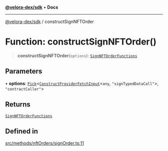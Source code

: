 [**@velora-dex/sdk**](../README.md) • **Docs**

***

[@velora-dex/sdk](../globals.md) / constructSignNFTOrder

# Function: constructSignNFTOrder()

> **constructSignNFTOrder**(`options`): [`SignNFTOrderFunctions`](../type-aliases/SignNFTOrderFunctions.md)

## Parameters

• **options**: [`Pick`](../-internal-/type-aliases/Pick.md)\<[`ConstructProviderFetchInput`](../interfaces/ConstructProviderFetchInput.md)\<`any`, `"signTypedDataCall"`\>, `"contractCaller"`\>

## Returns

[`SignNFTOrderFunctions`](../type-aliases/SignNFTOrderFunctions.md)

## Defined in

[src/methods/nftOrders/signOrder.ts:11](https://github.com/VeloraDEX/sdk/blob/feat/extend_delta_orders_filtering/src/methods/nftOrders/signOrder.ts#L11)
